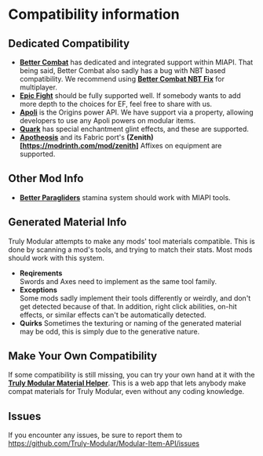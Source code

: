 # Compatibility information

## Dedicated Compatibility
- **[Better Combat](https://modrinth.com/mod/better-combat)** has dedicated and integrated support within MIAPI.
That being said, Better Combat also sadly has a bug with NBT based compatibility. We recommend using **[Better Combat NBT Fix](https://modrinth.com/mod/better-combat-nbt-fix)** for multiplayer.
- **[Epic Fight](https://modrinth.com/mod/epic-fight)** should be fully supported well. If somebody wants to add more depth to the choices for EF, feel free to share with us.
- **[Apoli](https://github.com/apace100/origins-fabric?tab=readme-ov-file)** is the Origins power API. We have support via a property, allowing developers to use any Apoli powers on modular items.
- **[Quark](https://modrinth.com/mod/quark)** has special enchantment glint effects, and these are supported.
- **[Apotheosis](https://www.curseforge.com/minecraft/mc-mods/apotheosis)** and its Fabric port's **(Zenith)[https://modrinth.com/mod/zenith]** Affixes on equipment are supported.

## Other Mod Info
- **[Better Paragliders](https://modrinth.com/mod/better-paragliders)** stamina system should work with MIAPI tools.

## Generated Material Info
Truly Modular attempts to make any mods' tool materials compatible.
This is done by scanning a mod's tools, and trying to match their stats.
Most mods should work with this system.
- **Reqirements**  
Swords and Axes need to implement as the same tool family.
- **Exceptions**  
Some mods sadly implement their tools differently or weirdly, and don't get detected because of that.
In addition, right click abilities, on-hit effects, or similar effects can't be automatically detected.
- **Quirks**
Sometimes the texturing or naming of the generated material may be odd, this is simply due to the generative nature.

## Make Your Own Compatibility  
If some compatibility is still missing, you can try your own hand at it with the **[Truly Modular Material Helper](https://truly-modular.github.io/Material-Helper/)**.
This is a web app that lets anybody make compat materials for Truly Modular, even without any coding knowledge.

## Issues
If you encounter any issues, be sure to report them to https://github.com/Truly-Modular/Modular-Item-API/issues
